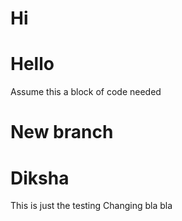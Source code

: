 # Hi
# Hello
Assume this a block of code needed 
# New branch 
# Diksha
This is just the testing
Changing
bla bla
